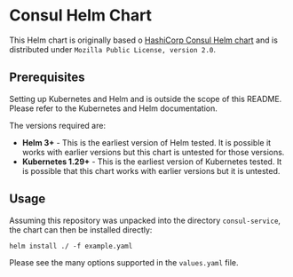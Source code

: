# Consul Helm Chart

This Helm chart is originally based o [HashiCorp Consul Helm chart](https://github.com/hashicorp/consul-k8s) and is distributed under `Mozilla Public License, version 2.0`.

## Prerequisites

Setting up Kubernetes and Helm and is outside the scope
of this README. Please refer to the Kubernetes and Helm documentation.

The versions required are:

* **Helm 3+** - This is the earliest version of Helm tested. It is possible
  it works with earlier versions but this chart is untested for those versions.
* **Kubernetes 1.29+** - This is the earliest version of Kubernetes tested.
  It is possible that this chart works with earlier versions but it is
  untested.

## Usage


Assuming this repository was unpacked into the directory `consul-service`, the chart can
then be installed directly:

    helm install ./ -f example.yaml

Please see the many options supported in the `values.yaml`
file. 
